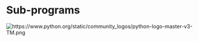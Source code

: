 # Sub-programs
![](python_url= "https://www.python.org/static/community_logos/python-logo-master-v3-TM.png")
